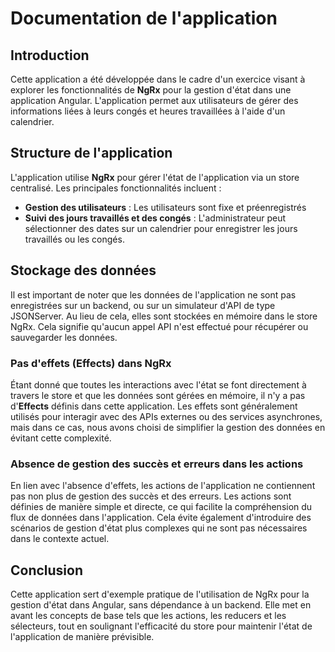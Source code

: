 # Documentation de l'application

## Introduction

Cette application a été développée dans le cadre d'un exercice visant à explorer les fonctionnalités de **NgRx** pour la gestion d'état dans une application Angular. L'application permet aux utilisateurs de gérer des informations liées à leurs congés et heures travaillées à l'aide d'un calendrier.

## Structure de l'application

L'application utilise **NgRx** pour gérer l'état de l'application via un store centralisé. Les principales fonctionnalités incluent :

- **Gestion des utilisateurs** : Les utilisateurs sont fixe et préenregistrés
- **Suivi des jours travaillés et des congés** : L'administrateur peut sélectionner des dates sur un calendrier pour enregistrer les jours travaillés ou les congés.

## Stockage des données

Il est important de noter que les données de l'application ne sont pas enregistrées sur un backend, ou sur un simulateur d'API de type JSONServer. Au lieu de cela, elles sont stockées en mémoire dans le store NgRx. Cela signifie qu'aucun appel API n'est effectué pour récupérer ou sauvegarder les données.

### Pas d'effets (Effects) dans NgRx

Étant donné que toutes les interactions avec l'état se font directement à travers le store et que les données sont gérées en mémoire, il n'y a pas d'**Effects** définis dans cette application. Les effets sont généralement utilisés pour interagir avec des APIs externes ou des services asynchrones, mais dans ce cas, nous avons choisi de simplifier la gestion des données en évitant cette complexité.

### Absence de gestion des succès et erreurs dans les actions

En lien avec l'absence d'effets, les actions de l'application ne contiennent pas non plus de gestion des succès et des erreurs. Les actions sont définies de manière simple et directe, ce qui facilite la compréhension du flux de données dans l'application. Cela évite également d'introduire des scénarios de gestion d'état plus complexes qui ne sont pas nécessaires dans le contexte actuel.

## Conclusion

Cette application sert d'exemple pratique de l'utilisation de NgRx pour la gestion d'état dans Angular, sans dépendance à un backend. Elle met en avant les concepts de base tels que les actions, les reducers et les sélecteurs, tout en soulignant l'efficacité du store pour maintenir l'état de l'application de manière prévisible.

